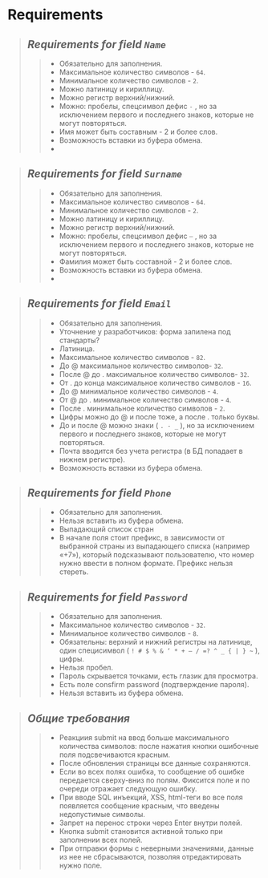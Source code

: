 # Requirements

> ## *Requirements for field `Name`*
>> + Обязательно для заполнения.
>> + Максимальное количество символов - `64`.
>> + Минимальное количество символов - `2`.
>> + Можно латиницу и кириллицу.
>> + Можно регистр верхний/нижний.
>> + Можно: пробелы, спецсимвол дефис `-` , но за исключением первого и последнего знаков, которые не могут повторяться.
>> + Имя может быть составным - 2 и более слов.
>> + Возможность вставки из буфера обмена.
>> + 

> ## *Requirements for field `Surname`*
>> + Обязательно для заполнения.
>> + Максимальное количество символов - `64`.
>> + Минимальное количество символов - `2`.
>> + Можно латиницу и кириллицу.
>> + Можно регистр верхний/нижний.
>> + Можно: пробелы, спецсимвол дефис `—` , но за исключением первого и последнего знаков, которые не могут повторяться.
>> + Фамилия может быть составной - 2 и более слов.
>> + Возможность вставки из буфера обмена.
>> + 

> ## *Requirements for field `Email`*
>> + Обязательно для заполнения.
>> + Уточнение у разработчиков: форма запилена под стандарты?
>> + Латиница.
>> + Максимальное количество символов - `82`.
>> + До @ максимальное количество символов- `32`.
>> + После @ до . максимальное количество символов- `32`.
>> + От . до конца максимальное количество символов - `16`.
>> + До @ минимальное количество символов - `4`.
>> + От @ до . минимальное количество символов - `4`.
>> + После . минимальное количество символов - `2`.
>> + Цифры можно до @ и после тоже, а после . только буквы.
>> + До и после @ можно знаки ( `. - _` ), но за исключением первого и последнего знаков, которые не могут повторяться. 
>> + Почта вводится без учета регистра (в БД попадает в нижнем регистре).
>> + Возможность вставки из буфера обмена.

> ## *Requirements for field `Phone`*
>> + Обязательно для заполнения.
>> + Нельзя вставить из буфера обмена.
>> + Выпадающий список стран
>> + В начале поля стоит префикс, в зависимости от выбранной страны из выпадающего списка (например «+7»), который подсказывают пользователю, что номер нужно ввести в полном формате. Префикс нельзя стереть.

> ## *Requirements for field `Password`*
>> + Обязательно для заполнения.
>> + Максимальное количество символов - `32`.
>> + Минимальное количество символов - `8`.
>> + Обязательны: верхний и нижний регистры на латинице, один специсимвол ( `! # $ % & ‘ * + — / =? ^ _ { | } ~` ), цифры.
>> + Нельзя пробел.
>> + Пароль скрывается точками, есть глазик для просмотра.
>> + Есть поле consfirm password (подтверждение пароля).
>> + Нельзя вставить из буфера обмена.

> ## *Общие требования*
>> + Реакциия submit на ввод больше максимального количества символов: после нажатия кнопки ошибочные поля подсвечиваются красным.
>> + После обновления страницы все данные сохраняются.
>> + Если во всех полях ошибка, то сообщение об ошибке передается сверху-вниз по полям. Фиксится поле и по очереди отражает следующую ошибку.
>> + При вводе SQL инъекций, ХSS, html-теги во все поля появляется сообщение  красным, что введены недопустимые символы.
>> + Запрет на перенос строки через Enter  внутри полей. 
>> + Кнопка submit становится активной только при заполнении всех полей.
>> + При отправки формы с неверными значениями, данные из нее не сбрасываются, позволяя отредактировать нужно поле.
